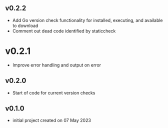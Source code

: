 ## v0.2.2
- Add Go version check functionality for installed, executing, and available to download
- Comment out dead code identified by staticcheck

# v0.2.1
- Improve error handling and output on error

## v0.2.0
- Start of code for current version checks

## v0.1.0
- initial project created on 07 May 2023
